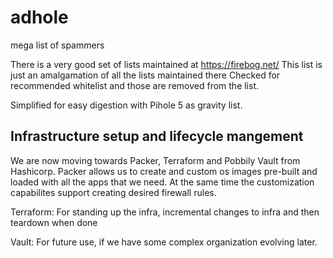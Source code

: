 # adhole
mega list of spammers

There is a very good set of lists maintained at https://firebog.net/
This list is just an amalgamation of all the lists maintained there
Checked for recommended whitelist and those are removed from the list.

Simplified for easy digestion with Pihole 5 as gravity list.

## Infrastructure setup and lifecycle mangement
We are now moving towards Packer, Terraform and Pobbily Vault from Hashicorp.
Packer allows us to create and custom os images pre-built and loaded with all the apps
that we need. At the same time the customization capabilites support creating desired 
firewall rules.

Terraform: For standing up the infra, incremental changes to infra and then teardown when done

Vault: For future use, if we have some complex organization evolving later.

